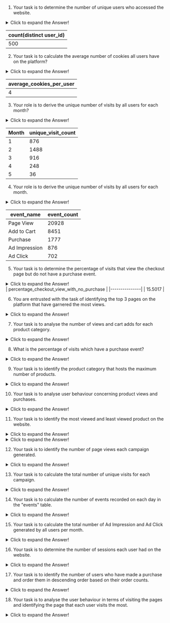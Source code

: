 1) Your task is to determine the number of unique users who accessed the website.

<details>
<summary>Click to expand the Answer!</summary>
  
```sql
select count(distinct user_id) from users;
```
</details>


|count(distinct user_id)|
|-----------------------|
|500|

2) Your task is to calculate the average number of cookies all users have on the platform?
<details>
<summary>Click to expand the Answer!</summary>

```sql
with cte as(
select user_id,count(cookie_id) as cc  from users
group by user_id
) 
select round(avg(cc)) average_cookies_per_user
from cte ;
```
</details>

|average_cookies_per_user | 
|-------------------------|
|4|

3) Your role is to derive the unique number of visits by all users for each month?
<details>
<summary>Click to expand the Answer!</summary>
 
```sql
select month(event_time) Month,
count(distinct visit_id) unique_visit_count
from events
where event_type=1
group by Month;
```
</details>

|Month|unique_visit_count|
|---------------|---------|
|1	|876|
|2	|1488|
|3	|916|
|4	|248|
|5	|36|


4) Your role is to derive the unique number of visits by all users for each month.

<details>
<summary>Click to expand the Answer!</summary>
 
```sql
select ef.event_name,count(e.visit_id) event_count
from events e inner join event_identifier ef 
on e.event_type=ef.event_type
group by 1;
```
</details>

|event_name|event_count|
|---------------|---------|
|Page View |20928|
|	Add to Cart |8451|
|	Purchase |1777|
| Ad Impression|876|
|Ad Click |702|

5) Your task is to determine the percentage of visits that view the checkout page but do not have a purchase event.
<details>
<summary>Click to expand the Answer!</summary>
 
```sql
with cte as
(
select
sum(case when event_type= 1 and page_id=12 then 1 else 0 end) as checkout,
sum(case when event_type= 3 then 1 else 0 end) as purchase
from events
)
select 
(1-purchase/checkout)*100 as percentage_checkout_view_with_no_purchase
from cte;
```
</details>
| percentage_checkout_view_with_no_purchase |
|---------------|
| 15.5017 |

6) You are entrusted with the task of identifying the top 3 pages on the platform that have garnered the most views.
<details>
<summary>Click to expand the Answer!</summary>
 
```sql
select ph.page_name,count(*)
from events e inner join page_hierarchy ph
on e.page_id=ph.page_id
where e.event_type=1
and ph.product_id is not null
group by ph.page_name 
order by count(*) desc limit 3;
```
</details>


7) Your task is to analyse the number of views and cart adds for each product category.
<details>
<summary>Click to expand the Answer!</summary>
 
```sql
select ph.product_category,
sum(case when e.event_type=1 then 1 else 0 end) page_views,
sum(case when e.event_type=2 then 1 else 0 end) cart_add
from events e inner join page_hierarchy ph
on e.page_id=ph.page_id
where ph.product_id is not null
group by 1 order by 1 desc;
```
</details>

8) What is the percentage of visits which have a purchase event?

<details>
<summary>Click to expand the Answer!</summary>
 
```sql
select round(sum(case when event_type="3" then
1 else 0 end)/count(distinct visit_id),3)*100 as purchase_percentage
from events;
```
</details>

9) Your task is to identify the product category that hosts the maximum number of products.

<details>
<summary>Click to expand the Answer!</summary>
 
```sql
select product_category,count(distinct product_id)
from page_hierarchy
where product_category is not null
group by product_category
order by 2 desc limit 1;
```
</details>


10) Your task is to analyse user behaviour concerning product views and purchases.
<details>
<summary>Click to expand the Answer!</summary>
 
```sql
select u.user_id,
sum(case when e.event_type=1 then 1 else 0 end) product_views,
sum(case when e.event_type=3 then 1 else 0 end) purchase
from events e inner join users u
on e.cookie_id=u.cookie_id
group by 1;
```
</details>

11) Your task is to identify the most viewed and least viewed product on the website.
<details>
<summary>Click to expand the Answer!</summary>
 
```sql
select ph.page_name, ph.product_category,count(*) views
from events e inner join page_hierarchy ph
on e.page_id=ph.page_id
where e.event_type=1
and ph.product_id is not null
group by 1,2 
order by 3 desc limit 1;
```
</details>

<details>
<summary>Click to expand the Answer!</summary>
 
```sql
select ph.page_name,ph.product_category,count(*) views
from events e inner join page_hierarchy ph
on e.page_id=ph.page_id
where e.event_type=1
and ph.product_id is not null
group by 1,2
order by 3 asc limit 1;
```
</details>


12) Your task is to identify the number of page views each campaign generated.
<details>
<summary>Click to expand the Answer!</summary>
 
```sql
select pci.campaign_name,count(e.visit_id) page_views
from events e inner join page_hierarchy ph
on e.page_id=ph.page_id
inner join campaign_identifier pci 
on pci.product_id=ph.product_id
where e.event_type=1
group by pci.campaign_name
order by 2 desc;
```
</details>

13) Your task is to calculate the total number of unique visits for each campaign.
<details>
<summary>Click to expand the Answer!</summary>
 
```sql
select pci.campaign_name,
count(distinct e.cookie_id) unique_visitors
from events e inner join page_hierarchy ph
on e.page_id=ph.page_id
inner join campaign_identifier pci 
on pci.product_id=ph.product_id
group by pci.campaign_name;
```
</details>

14) Your task is to calculate the number of events recorded on each day in the "events" table.
<details>
<summary>Click to expand the Answer!</summary>
 
```sql
select date(event_time) event_date,
count(visit_id) total_events
from events group by 1;
```
</details>

15) Your task is to calculate the total number of Ad Impression and Ad Click generated by all users per month.
<details>
<summary>Click to expand the Answer!</summary>
 
```sql
select month(event_time) as "Month" ,
sum(case when event_type=4 then 1 else 0 end) as Ad_Impression_Count,
sum(case when event_type=5 then 1 else 0 end) as Ad_Click_Count
from events
group by month(event_time) order by 1;
```
</details>

16) Your task is to determine the number of sessions each user had on the website.
<details>
<summary>Click to expand the Answer!</summary>
 
```sql
select user_id,
count(distinct visit_id) session_count
from users u inner join events e 
on u.cookie_id=e.cookie_id
group by 1 order by 2 desc;
```
</details>

17) Your task is to identify the number of users who have made a purchase and order them in descending order based on their order counts.
<details>
<summary>Click to expand the Answer!</summary>
 
```sql
select user_id,count(visit_id) no_of_time_purchase
from users u inner join events e 
on u.cookie_id=e.cookie_id
where event_type=3
group by 1 order by 2 desc;
```
</details>

18) Your task is to analyse the user behaviour in terms of visiting the pages and identifying the page that each user visits the most.
<details>
<summary>Click to expand the Answer!</summary>
 
```sql
with cte as(
select u.user_id,ph.page_name,count(*),
dense_rank() over(partition by u.user_id order by count(*) desc) as k
from users u inner join events e on u.cookie_id=e.cookie_id 
inner join page_hierarchy ph on e.page_id=ph.page_id
where ph.product_id is not null
group by 1,2
)
select * from cte where k=1;
```
</details>
